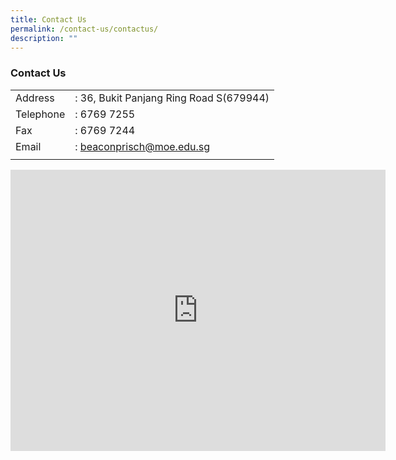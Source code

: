 ```yaml
---
title: Contact Us
permalink: /contact-us/contactus/
description: ""
---
```

### Contact Us


|  | | 
| -------- | -------- | 
| Address     | : 36, Bukit Panjang Ring Road S(679944)     |
| Telephone     | : 6769 7255     |
| Fax     | : 6769 7244     |
| Email     | : [beaconprisch@moe.edu.sg](mailto:beaconprisch@moe.edu.sg)     |
|   |   |

<iframe src="https://www.google.com/maps/embed?pb=!1m16!1m12!1m3!1d3329.9161401095635!2d103.77270251712605!3d1.3833718795880323!2m3!1f0!2f0!3f0!3m2!1i1024!2i768!4f13.1!2m1!1sbeacon%20primary%20school!5e0!3m2!1sen!2ssg!4v1681093888304!5m2!1sen!2ssg" width="600" height="450" style="border:0;" allowfullscreen="" loading="lazy"></iframe>